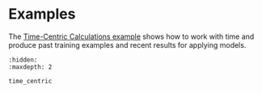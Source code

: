 # Examples

The [Time-Centric Calculations example](./time_centric.ipynb) shows how to work with time and produce past training examples and recent results for applying models.

```{toctree}
:hidden:
:maxdepth: 2

time_centric
```